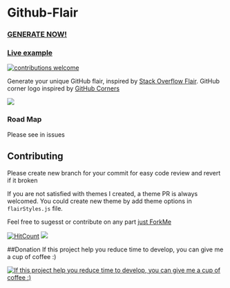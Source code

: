 # Github-Flair

### [GENERATE NOW!](https://githubflair.anusorn.app/) 

### [Live example](https://htmlpreview.github.com/?https://github.com/umanusorn/github-flair/blob/master/Github-Flair-Example.html)

[![contributions welcome](https://img.shields.io/badge/contributions-welcome-brightgreen.svg?style=flat)](https://github.com/umanusorn/Github-Flair/issues)

Generate your unique GitHub flair, inspired by [Stack Overflow Flair](http://stackoverflow.com/users/flair). 
GitHub corner logo inspired by [GitHub Corners](https://github.com/tholman/github-corners)

![](https://github.com/umanusorn/github-flair/blob/master/Github-Flair_example_jan2019.png)



### Road Map
Please see in issues
 
## Contributing 

Please create new branch for your commit for easy code review and revert if it broken

If you are not satisfied with themes I created, a theme PR is always welcomed. 
You could create new theme by add theme options in `flairStyles.js` file.

Feel free to sugesst or contribute on any part [just ForkMe](https://github.com/umanusorn/github-flair)




[![HitCount](http://hits.dwyl.com/umanusorn/Github-Flair.svg)](http://hits.dwyl.com/umanusorn/Github-Flair)
![](https://img.shields.io/github/license/umanusorn/Github-Flair.svg)

##Donation
If this project help you reduce time to develop, you can give me a cup of coffee :)

[![If this project help you reduce time to develop, you can give me a cup of coffee :) ](https://www.paypalobjects.com/webstatic/mktg/logo/PP_AcceptanceMarkTray-NoDiscover_243x40.png)](um.anusorn@gmail.com)
